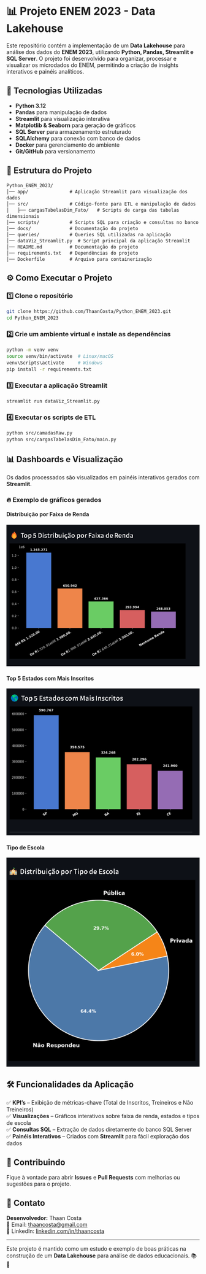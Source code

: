 # 📊 Projeto ENEM 2023 - Data Lakehouse

Este repositório contém a implementação de um **Data Lakehouse** para análise dos dados do **ENEM 2023**, utilizando **Python, Pandas, Streamlit e SQL Server**. O projeto foi desenvolvido para organizar, processar e visualizar os microdados do ENEM, permitindo a criação de insights interativos e painéis analíticos.

## 🚀 Tecnologias Utilizadas

- **Python 3.12**
- **Pandas** para manipulação de dados
- **Streamlit** para visualização interativa
- **Matplotlib & Seaborn** para geração de gráficos
- **SQL Server** para armazenamento estruturado
- **SQLAlchemy** para conexão com banco de dados
- **Docker** para gerenciamento do ambiente
- **Git/GitHub** para versionamento

## 📁 Estrutura do Projeto

```
Python_ENEM_2023/
│── app/               # Aplicação Streamlit para visualização dos dados
│── src/               # Código-fonte para ETL e manipulação de dados
│   ├── cargasTabelasDim_Fato/   # Scripts de carga das tabelas dimensionais
│── scripts/           # Scripts SQL para criação e consultas no banco
│── docs/              # Documentação do projeto
│── queries/           # Queries SQL utilizadas na aplicação
│── dataViz_Streamlit.py  # Script principal da aplicação Streamlit
│── README.md          # Documentação do projeto
│── requirements.txt   # Dependências do projeto
│── Dockerfile         # Arquivo para containerização
```

## ⚙️ Como Executar o Projeto

### 1️⃣ **Clone o repositório**
```sh
git clone https://github.com/ThaanCosta/Python_ENEM_2023.git
cd Python_ENEM_2023
```

### 2️⃣ **Crie um ambiente virtual e instale as dependências**
```sh
python -m venv venv
source venv/bin/activate  # Linux/macOS
venv\Scripts\activate     # Windows
pip install -r requirements.txt
```

### 3️⃣ **Executar a aplicação Streamlit**
```sh
streamlit run dataViz_Streamlit.py
```

### 4️⃣ **Executar os scripts de ETL**
```sh
python src/camadasRaw.py
python src/cargasTabelasDim_Fato/main.py
```

## 📊 Dashboards e Visualização
Os dados processados são visualizados em painéis interativos gerados com **Streamlit**.

### 🔥 **Exemplo de gráficos gerados**
#### Distribuição por Faixa de Renda
![Distribuição Faixa de Renda](docs/faixaDeRenda.png)

#### Top 5 Estados com Mais Inscritos
![Distribuição por Estado](docs/Estados.png)

#### Tipo de Escola
![Distribuição por Tipo de Escola](docs/TipoEscola.png)


## 🛠 Funcionalidades da Aplicação
✅ **KPI’s** – Exibição de métricas-chave (Total de Inscritos, Treineiros e Não Treineiros)  
✅ **Visualizações** – Gráficos interativos sobre faixa de renda, estados e tipos de escola  
✅ **Consultas SQL** – Extração de dados diretamente do banco SQL Server  
✅ **Painéis Interativos** – Criados com **Streamlit** para fácil exploração dos dados  

## 🤝 Contribuindo
Fique à vontade para abrir **Issues** e **Pull Requests** com melhorias ou sugestões para o projeto.

## 📩 Contato
**Desenvolvedor:** Thaan Costa  
📧 Email: [thaancosta@gmail.com](mailto:thaancosta@gmail.com)  
🔗 LinkedIn: [linkedin.com/in/thaancosta](https://www.linkedin.com/in/thaancosta)  

---

Este projeto é mantido como um estudo e exemplo de boas práticas na construção de um **Data Lakehouse** para análise de dados educacionais. 📚🚀

